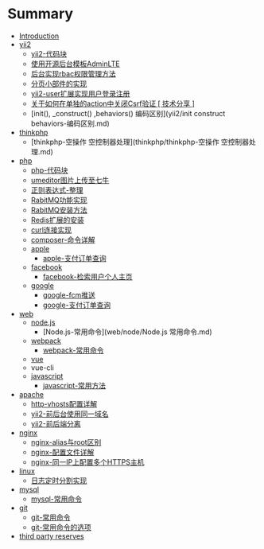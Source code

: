 # Summary

* [Introduction](README.md)
* [yii2](yii2/yii2.md)
  * [yii2-代码块](yii2/yii2-代码块.md)
  * [使用开源后台模板AdminLTE](yii2/使用开源后台模板adminlte.md)
  * [后台实现rbac权限管理方法](yii2/后台实现rbac权限管理方法.md)
  * [分页小部件的实现](yii2/分页小部件的实现.md)
  * [yii2-user扩展实现用户登录注册](yii2/yii2-user扩展实现用户登录注册.md)
  * [关于如何在单独的action中关闭Csrf验证 \[ 技术分享 \]](yii2/关于如何在单独的action中关闭csrf验证--技术分享-.md)
  * \[init\(\), \_construct\(\) ,behaviors\(\) 编码区别\]\(yii2/init construct behaviors-编码区别.md\)
* [thinkphp](thinkphp/thinkphp.md)
  * \[thinkphp-空操作 空控制器处理\]\(thinkphp/thinkphp-空操作 空控制器处理.md\)
* [php](php/php.md)
  * [php-代码块](php/php-代码块.md)
  * [umeditor图片上传至七牛](php/umeditor图片上传至七牛.md)
  * [正则表达式-整理](php/正则表达式-语法.md)
  * [RabitMQ功能实现](php/rabbitmq功能实现.md)
  * [RabitMQ安装方法](php/rabbitmq安装方法.md)
  * [Redis扩展的安装](php/redis扩展的安装.md)
  * [curl连接实现](php/curl连接实现.md)
  * [composer-命令详解](php/composer-命令详解.md)
  * [apple](php/apple/apple.md)
    * [apple-支付订单查询](php/apple/苹果内购订单验证.md)
  * [facebook](php/facebook/facebook.md)
    * [facebook-检索用户个人主页](php/facebook/facebook-检索用户个人主页.md)
  * [google](php/google/google.md)
    * [google-fcm推送](php/google/google-fcm推送.md)
    * [google-支付订单查询](php/google/google-支付订单查询.md)
* [web](web/web.md)
  * [node.js](web/node/node.js.md)
    * \[Node.js-常用命令\]\(web/node/Node.js 常用命令.md\)
  * [webpack](web/webpack/webpack.md)
    * [webpack-常用命令](web/webpack/webpack-常用命令.md)
  * [vue](web/node/vue.md)
  * vue-cli
  * [javascript](web/javascript/javascript.md)
    * [javascript-常用方法](web/javascript/javascript-常用方法.md)
* [apache](apche/apache.md)
  * [http-vhosts配置详解](apche/http-vhosts配置详解.md)
  * [yii2-前后台使用同一域名](apche/yii2-前后台使用同一域名.md)
  * [yii2-前后端分离](apche/yii2-前后端分离.md)
* [nginx](nginx/nginx.md)
  * [nginx-alias与root区别  ](nginx/nginx-alias与root区别.md)
  * [nginx-配置文件详解](nginx/nginx-.md)
  * [nginx-同一IP上配置多个HTTPS主机](nginx/nginx-同一IP配置多个https主机.md)
* [linux](linux/linux.md)
  * [日志定时分割实现](linux/日志定时分割实现.md)
* [mysql](mysql/mysql.md)
  * [mysql-常用命令](mysql/mysql-常用命令.md)
* [git](git/git.md)
  * [git-常用命令](git/git-常用命令.md)
  * [git-常用命令的选项](git/git-常用命令的选项.md)
* [third party reserves](third-party-reserves.md)

